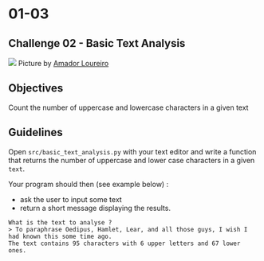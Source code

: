 # 01-03

## Challenge 02 - Basic Text Analysis

![](https://images.unsplash.com/reserve/uZYSV4nuQeyq64azfVIn_15130980706_64134efc6e_o.jpg?ixlib=rb-1.2.1&q=80&fm=jpg&crop=entropy&cs=tinysrgb&w=1080&fit=max)
Picture by [Amador Loureiro](https://unsplash.com/@amadorloureiroblanco)


## Objectives
Count the number of uppercase and lowercase characters in a given text

## Guidelines
Open `src/basic_text_analysis.py` with your text editor and write a function that returns the number of uppercase and lower case characters in a given `text`.

Your program should then (see example below) :
- ask the user to input some text
- return a short message displaying the results.
```
What is the text to analyse ?
> To paraphrase Oedipus, Hamlet, Lear, and all those guys, I wish I had known this some time ago.
The text contains 95 characters with 6 upper letters and 67 lower ones.
```
